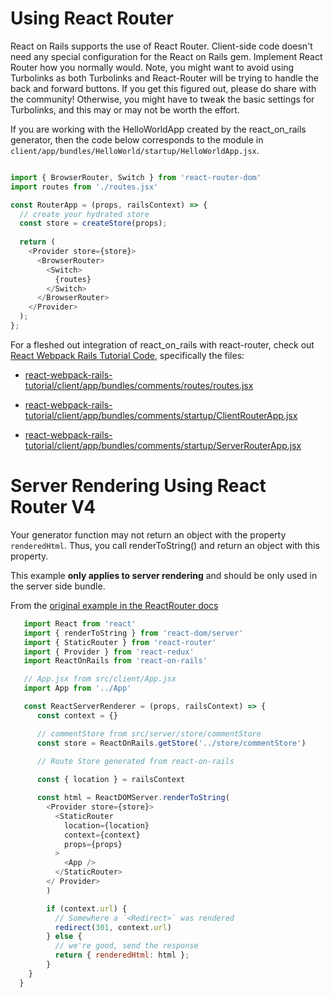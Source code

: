 # Using React Router

React on Rails supports the use of React Router. Client-side code doesn't need any special configuration for the React on Rails gem. Implement React Router how you normally would. Note, you might want to avoid using Turbolinks as both Turbolinks and React-Router will be trying to handle the back and forward buttons. If you get this figured out, please do share with the community! Otherwise, you might have to tweak the basic settings for Turbolinks, and this may or may not be worth the effort.

If you are working with the HelloWorldApp created by the react_on_rails generator, then the code below corresponds to the module in `client/app/bundles/HelloWorld/startup/HelloWorldApp.jsx`.

```js

import { BrowserRouter, Switch } from 'react-router-dom'
import routes from './routes.jsx'

const RouterApp = (props, railsContext) => {
  // create your hydrated store
  const store = createStore(props);
  
  return (
    <Provider store={store}>
      <BrowserRouter>
        <Switch>
          {routes}
        </Switch>
      </BrowserRouter>
    </Provider>
  );
};
```

For a fleshed out integration of react_on_rails with react-router, check out [React Webpack Rails Tutorial Code](https://github.com/shakacode/react-webpack-rails-tutorial), specifically the files:

* [react-webpack-rails-tutorial/client/app/bundles/comments/routes/routes.jsx](https://github.com/shakacode/react-webpack-rails-tutorial/blob/master/client/app/bundles/comments/routes/routes.jsx)

* [react-webpack-rails-tutorial/client/app/bundles/comments/startup/ClientRouterApp.jsx](https://github.com/shakacode/react-webpack-rails-tutorial/blob/master/client/app/bundles/comments/startup/ClientRouterApp.jsx)

* [react-webpack-rails-tutorial/client/app/bundles/comments/startup/ServerRouterApp.jsx](https://github.com/shakacode/react-webpack-rails-tutorial/blob/master/client/app/bundles/comments/startup/ServerRouterApp.jsx)


# Server Rendering Using React Router V4

Your generator function may not return an object with the property `renderedHtml`. Thus, you call 
renderToString() and return an object with this property.

This example **only applies to server rendering** and should be only used in the server side bundle.

From the [original example in the ReactRouter docs](https://github.com/ReactTraining/react-router/blob/v4.3.1/packages/react-router-dom/docs/guides/server-rendering.md)
 
```javascript
   import React from 'react'
   import { renderToString } from 'react-dom/server'
   import { StaticRouter } from 'react-router'
   import { Provider } from 'react-redux'
   import ReactOnRails from 'react-on-rails'

   // App.jsx from src/client/App.jsx
   import App from '../App'

   const ReactServerRenderer = (props, railsContext) => {
      const context = {}

      // commentStore from src/server/store/commentStore
      const store = ReactOnRails.getStore('../store/commentStore')

      // Route Store generated from react-on-rails
      
      const { location } = railsContext

      const html = ReactDOMServer.renderToString(
        <Provider store={store}>
          <StaticRouter
            location={location}
            context={context}
            props={props}
          >
            <App />
          </StaticRouter>
        </ Provider>
        )

        if (context.url) {
          // Somewhere a `<Redirect>` was rendered
          redirect(301, context.url)
        } else {
          // we're good, send the response
          return { renderedHtml: html };
        }
    }
  }
```
